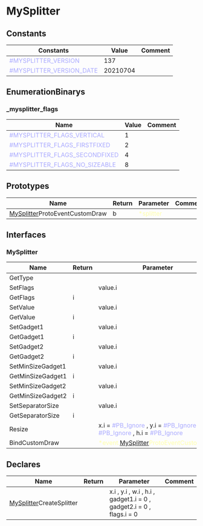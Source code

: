 
# MySplitter

## Constants

|Constants|Value|Comment|
| --- | --- | --- |
|<span style="color:#AAAAFF">\#MYSPLITTER\_VERSION</span>| 137||
|<span style="color:#AAAAFF">\#MYSPLITTER\_VERSION\_DATE</span>| 20210704||


## EnumerationBinarys


### \_mysplitter\_flags
|Name|Value|Comment|
| --- | --- | --- |
|<span style="color:#AAAAFF">\#MYSPLITTER\_FLAGS\_VERTICAL</span>|1||
|<span style="color:#AAAAFF">\#MYSPLITTER\_FLAGS\_FIRSTFIXED</span>|2||
|<span style="color:#AAAAFF">\#MYSPLITTER\_FLAGS\_SECONDFIXED</span>|4||
|<span style="color:#AAAAFF">\#MYSPLITTER\_FLAGS\_NO\_SIZEABLE</span>|8||


## Prototypes

|Name|Return|Parameter|Comment|
| --- | --- | --- | --- |
|[MySplitter](#MySplitter)ProtoEventCustomDraw|b|<span style="color:#FFFFAA">*splitter</span>||


## Interfaces


### MySplitter
|Name|Return|Parameter|Comment|
| --- | --- | --- | --- |
|GetType||||
|SetFlags||value.i||
|GetFlags|i|||
|SetValue||value.i||
|GetValue|i|||
|SetGadget1||value.i||
|GetGadget1|i|||
|SetGadget2||value.i||
|GetGadget2|i|||
|SetMinSizeGadget1||value.i||
|GetMinSizeGadget1|i|||
|SetMinSizeGadget2||value.i||
|GetMinSizeGadget2|i|||
|SetSeparatorSize||value.i||
|GetSeparatorSize|i|||
|Resize||x.i = <span style="color:#AAAAFF">\#PB\_Ignore</span> , y.i = <span style="color:#AAAAFF">\#PB\_Ignore</span> , w.i = <span style="color:#AAAAFF">\#PB\_Ignore</span> , h.i = <span style="color:#AAAAFF">\#PB\_Ignore</span>||
|BindCustomDraw||<span style="color:#FFFFAA">*event.[MySplitter](#MySplitter)ProtoEventCustomDraw</span>||


## Declares

|Name|Return|Parameter|Comment|
| --- | --- | --- | --- |
|[MySplitter](#MySplitter)CreateSplitter||x.i , y.i , w.i , h.i , gadget1.i = 0 , gadget2.i = 0 , flags.i = 0||


